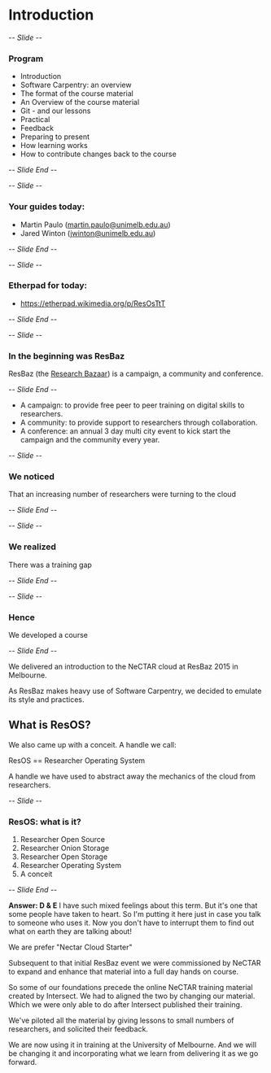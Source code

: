 # Introduction

-- *Slide* --

### Program

* Introduction
* Software Carpentry: an overview
* The format of the course material
* An Overview of the course material
* Git - and our lessons
* Practical
* Feedback
* Preparing to present
* How learning works
* How to contribute changes back to the course

-- *Slide End* --

-- *Slide* --

### Your guides today:

* Martin Paulo (martin.paulo@unimelb.edu.au)
* Jared Winton (jwinton@unimelb.edu.au)

-- *Slide End* --

-- *Slide* --

### Etherpad for today:

* https://etherpad.wikimedia.org/p/ResOsTtT

-- *Slide End* --

-- *Slide* --

### In the beginning was ResBaz

ResBaz (the [Research Bazaar](http://melbourne.resbaz.edu.au/)) is a campaign, a community and conference.

-- *Slide End* --

* A campaign: to provide free peer to peer training on digital skills to researchers.
* A community: to provide support to researchers through collaboration.
* A conference: an annual 3 day multi city event to kick start the campaign and the community every year.

-- *Slide* --

### We noticed

That an increasing number of researchers were turning to the cloud

-- *Slide End* --

-- *Slide* --

### We realized

There was a training gap

-- *Slide End* --

-- *Slide* --

### Hence

We developed a course

-- *Slide End* --

We delivered an introduction to the NeCTAR cloud at ResBaz 2015 in Melbourne.

As ResBaz makes heavy use of Software Carpentry, we decided to emulate its style and practices.

## What is ResOS?

We also came up with a conceit. A handle we call:

ResOS == Researcher Operating System

A handle we have used to abstract away the mechanics of the cloud from researchers.

-- *Slide* --

### ResOS: what is it?

1. Researcher Open Source
1. Researcher Onion Storage
1. Researcher Open Storage
1. Researcher Operating System
1. A conceit

-- *Slide End* --

**Answer: D & E** I have such mixed feelings about this term. But it's one that some people have taken to heart.
So I'm putting it here just in case you talk to someone who uses it. Now you don't have to interrupt them to
find out what on earth they are talking about!

We are prefer "Nectar Cloud Starter"

Subsequent to that initial ResBaz event we were commissioned by NeCTAR to expand and enhance that material into a
full day hands on course.

So some of our foundations precede the online NeCTAR training material created by Intersect. We had to aligned
the two by changing our material. Which we were only able to do after Intersect published their training.

We've piloted all the material by giving lessons to small numbers of researchers, and solicited their feedback.

We are now using it in training at the University of Melbourne. And we will be changing it and
incorporating what we learn from delivering it as we go forward.

